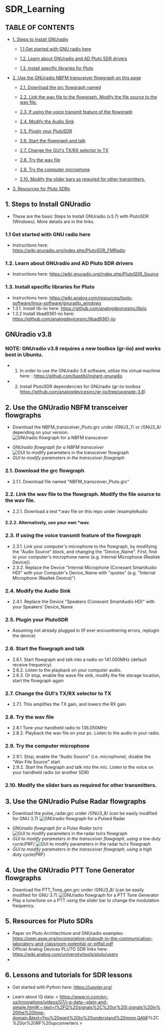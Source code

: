 # SDR_Learning
## TABLE OF CONTENTS
- [1. Steps to Install GNUradio](#1-steps-to-install-GNUradio)
  * [1.1 Get started with GNU radio here](#11-get-started-with-gnu-radio-here)

  * [1.2. Learn about GNUradio and AD Pluto SDR drivers](#12-learn-about-gnuradio-and-ad-pluto-sdr-drivers)

  * [1.3. Install specific libraries for Pluto](#13-install-specific-libraries-for-pluto)

- [2. Use the GNUradio NBFM transceiver flowgraph on this page](#2-use-the-gnuradio-nbfm-transceiver-flowgraph-on-this-page)
  * [2.1. Download the grc flowgraph named](#21-download-the-grc-flowgraph)
  * [2.2. Link the wav file to the flowgraph. Modify the file source to the wav file.](#22-link-the-wav-file-to-the-flowgraph-modify-the-file-source-to-the-wav-file)
  * [2.3. If using the voice transmit feature of the flowgraph](#23-if-using-the-voice-transmit-feature-of-the-flowgraph)
  * [2.4. Modify the Audio Sink](#24-modify-the-audio-sink)
  * [2.5. Plugin your PlutoSDR](#25-plugin-your-plutosdr)
  * [2.6. Start the flowgraph and talk](#26-start-the-flowgraph-and-talk)
  * [2.7. Change the GUI's TX/RX selector to TX](#27-change-the-gui-s-tx-rx-selector-to-tx)
  * [2.8. Try the wav file](#28-try-the-wav-file)

  * [2.9. Try the computer microphone](#29-try-the-computer-microphone)
  * [2.10. Modify the slider bars as required for other transmitters.](#210-modify-the-slider-bars-as-required-for-other-transmitters)
- [3. Resources for Pluto SDRs](#3-resources-for-pluto-sdrs)

## 1. Steps to Install GNUradio
- These are the basic Steps to Install GNUradio (v3.7) with PlutoSDR (Windows). More details are in the links.

### 1.1 Get started with GNU radio here 
- Instructions here: https://wiki.gnuradio.org/index.php/PlutoSDR_FMRadio

### 1.2. Learn about GNUradio and AD Pluto SDR drivers 
- Instructions here: https://wiki.gnuradio.org/index.php/PlutoSDR_Source 

### 1.3. Install specific libraries for Pluto 
* Instructions here: https://wiki.analog.com/resources/tools-software/linux-software/gnuradio_windows
* 1.3.1. Install lib-iio here: https://github.com/analogdevicesinc/libiio 
* 1.3.2 Install libad9361-iio here: https://github.com/analogdevicesinc/libad9361-iio
  
## GNUradio v3.8  
### NOTE: GNUradio v3.8 requires a new toolbox (gr-iio) and works best in Ubuntu. 
- 1. In order to use the GNUradio 3.8 software, utilize the virtual machine here: : https://github.com/bastibl/instant-gnuradio
- 2. Install PlutoSDR dependencies for GNUradio (gr-iio toolbox https://github.com/analogdevicesinc/gr-iio/tree/upgrade-3.8)

## 2. Use the GNUradio NBFM transceiver flowgraphs
* Download the NBFM_transceiver_Pluto.grc under /GNU3_7/ or /GNU3_8/ depending on your version.
![GNUradio flowgraph for a NBFM transceiver](https://github.com/SSkySurfer/SDR_Learning/blob/main/images/PTT_rev1_grc.png)
- <em align="center"> GNUradio flowgraph for a NBFM transceiver </em>
![GUI to modify parameters in the transceiver flowgraph](https://github.com/SSkySurfer/SDR_Learning/blob/main/images/PTT_rev1.png)
- <em align="center">GUI to modify parameters in the transceiver flowgraph</em>

### 2.1. Download the grc flowgraph 
* 2.1.1. Download file named "NBFM_transceiver_Pluto.grc"
### 2.2. Link the wav file to the flowgraph. Modify the file source to the wav file.
* 2.2.1. Download a test *.wav file on this repo under /exampleAudio
#### 2.2.2. Alternatively, use your own *wav. 
### 2.3. If using the voice transmit feature of the flowgraph
* 2.3.1. Link your computer's microphone to the flowgraph, by modifying the "Audio Source" block, and changing the "Device_Name". First, find to your computer's microphone name (e.g. Internal Microphone (Realtek Device)).
* 2.3.2. Replace the Device "Internal Microphone (Conexant SmartAudio HD)" with your Computer's Device_Name with "quotes" (e.g. "Internal Microphone (Realtek Device)")
### 2.4. Modify the Audio Sink
* 2.4.1. Replace the Device "Speakers (Conexant SmartAudio HD)" with your Speakers' Device_Name
### 2.5. Plugin your PlutoSDR
 * Assuming not already plugged in (If ever encountnering errors, replugin the device)
### 2.6. Start the flowgraph and talk
* 2.6.1. Start flowgraph and talk into a radio on 141.050MHz (default receive frequency).
* 2.6.2. Listen to the playback on your computer audio. 
* 2.6.3. Or stop, enable the wave file sink, modify the file storage location, start the flowgraph again
### 2.7. Change the GUI's TX/RX selector to TX 
* 2.7.1. This amplifies the TX gain, and lowers the RX gain
### 2.8. Try the wav file
* 2.8.1 Tune your handheld radio to 136.050MHz
* 2.8.2. Playback the wav file on your pc. Listen to the audio in your radio.
### 2.9. Try the computer microphone
* 2.9.1. Stop, enable the "Audio Source" (i.e. microphone), disable the "Wav File Source" start
* 2.9.2. Start the flowgraph and talk into the mic. Listen to the voice on your handheld radio (or another SDR)
### 2.10. Modify the slider bars as required for other transmitters.


## 3. Use the GNUradio Pulse Radar flowgraphs
* Download the pulse_radar.grc under /GNU3_8/ (can be easily modified for GNU 3.7)
![GNUradio flowgraph for a Pulsed Radar](https://github.com/SSkySurfer/SDR_Learning/blob/main/images/pulse_radar_grc.png)
- <em align="center"> GNUradio flowgraph for a Pulse Radar tx/rx </em>
![GUI to modify parameters in the radar tx/rx flowgraph](https://github.com/SSkySurfer/SDR_Learning/blob/main/images/pulse_radar_lowPRF.png)
- <em align="center">GUI to modify parameters in the transceiver flowgraph, using a low duty cycle(PRF) </em>
![GUI to modify parameters in the radar tx/rx flowgraph](https://github.com/SSkySurfer/SDR_Learning/blob/main/images/pulse_radar_highPRF.png)
- <em align="center">GUI to modify parameters in the transceiver flowgraph, using a high duty cycle(PRF)</em>


## 4. Use the GNUradio PTT Tone Generator flowgraphs
* Download the PTT_Tone_gen.grc under /GNU3_8/ (can be easily modified for GNU 3.7)
![GNUradio flowgraph for a PTT Tone Generator](https://github.com/SSkySurfer/SDR_Learning/blob/main/images/PTT_tone_gen.png)
* Play a tune/tone on a PTT using the slider bar to change the modulation frequency.

## 5. Resources for Pluto SDRs
* Paper on Pluto Architechture and GNUradio examples: https://peer.asee.org/incorporating-plutosdr-in-the-communication-laboratory-and-classroom-potential-or-pitfall.pdf 
* Official Analog Devices PLUTO SDR links here: https://wiki.analog.com/university/tools/pluto/users 
* 
## 6. Lessons and tutorials for SDR lessons
* Get started with Python here: https://jupyter.org/

* Learn about IQ data: < https://www.ni.com/en-us/innovations/videos/07/i-q-data--plain-and-simple.html#:~:text=I%2FQ%20signals%2C%20or%20I,signals%20in%20the%20time-domain.&text=You%20want%20to%20understand%20more,QAM)%2C%20or%20RF%20upconverters > 
